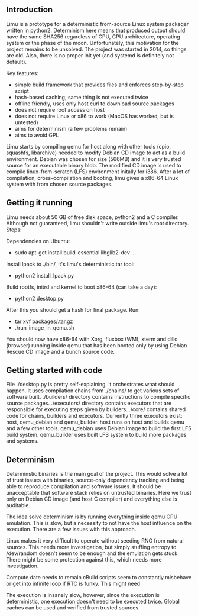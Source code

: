 Introduction
------------

Limu is a prototype for a deterministic from-source Linux system packager
written in python2. Determinism here means that produced output should have the
same SHA256 regardless of CPU, CPU architecture, operating system or the
phase of the moon. Unfortunately, this motivation for the project remains to be
unsolved. The project was started in 2014, so things are old. Also, there
is no proper init yet (and systemd is definitely not default).

Key features:
 * simple build framework that provides files and enforces step-by-step script 
 * hash-based caching; same thing is not executed twice
 * offline friendly, uses only host curl to download source packages
 * does not require root access on host
 * does not require Linux or x86 to work (MacOS has worked, but is untested)
 * aims for determinism (a few problems remain)
 * aims to avoid GPL

Limu starts by compiling qemu for host along with other tools (cpio, squashfs,
libarchive) needed to modify Debian CD image to act as a build environment.
Debian was chosen for size (566MB) and it is very trusted source for an
executable binary blob. The modified CD image is used to compile
linux-from-scratch (LFS) environment initally for i386. After a lot of
compilation, cross-compilation and booting, limu gives a x86-64 Linux system
with from chosen source packages.

Getting it running
------------------

Limu needs about 50 GB of free disk space, python2 and a C compiler. Although
not guaranteed, limu shouldn't write outside limu's root directory. Steps:

Dependencies on Ubuntu:
 * sudo apt-get install build-essential libglib2-dev ...

Install lpack to ./bin/, it's limu's deterministic tar tool:
 * python2 install\_lpack.py

Build rootfs, initrd and kernel to boot x86-64 (can take a day):
 * python2 desktop.py

After this you should get a hash for final package. Run:
 * tar xvf packages/<sha256>.tar.gz
 * ./run\_image\_in\_qemu.sh

You should now have x86-64 with Xorg, fluxbox (WM), xterm and dillo (browser)
running inside qemu that has been booted only by using Debian Rescue CD image
and a bunch source code.

Getting started with code
-------------------------

File ./desktop.py is pretty self-explaining, it orchestrates what should
happen. It uses compilation chains from ./chains/ to get various sets of
software built. ./builders/ directory contains instructions to compile specific
source packages. ./executors/ directory contains executors that are responsible
for executing steps given by builders. ./core/ contains shared code for chains,
builders and executors. Currently three executors exist: host, qemu\_debian and
qemu\_builder. host runs on host and builds qemu and a few other tools.
qemu\_debian uses Debian image to build the first LFS build system.
qemu\_builder uses built LFS system to build more packages and systems.

Determinism
-----------

Determinstic binaries is the main goal of the project. This would solve a lot
of trust issues with binaries, source-only dependency tracking and being
able to reproduce compilation and software issues. It should be
unacceptable that software stack relies on untrusted binaries. Here we trust
only on Debian CD image (and host C compiler) and everything else is auditable.

The idea solve determinism is by running everything inside qemu CPU emulation.
This is slow, but a necessity to not have the host influence on the
execution. There are a few issues with this approach.

Linux makes it very difficult to operate without seeding RNG from natural
sources. This needs more investigation, but simply stuffing entropy to
/dev/random doesn't seem to be enough and the emulation gets stuck. There might
be some protection against this, which needs more investigation.

Compute date needs to remain cBuild scripts seem to constantly misbehave or get into infinite loop if RTC is
funky. This might need 

The execution is insanely slow, however, since the execution is deterministic,
one execution doesn't need to be executed twice. Global caches can be used and
verified from trusted sources.
